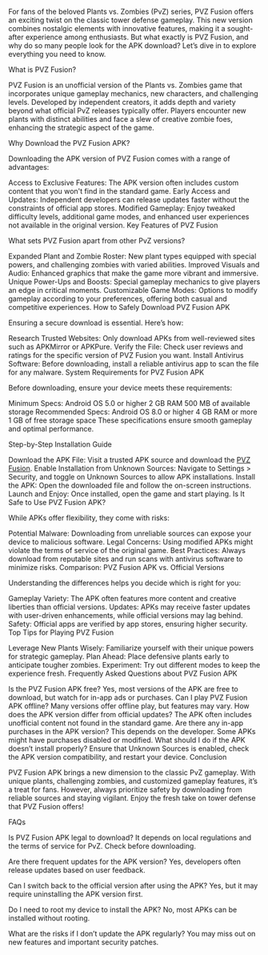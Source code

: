 For fans of the beloved Plants vs. Zombies (PvZ) series, PVZ Fusion offers an exciting twist on the classic tower defense gameplay. This new version combines nostalgic elements with innovative features, making it a sought-after experience among enthusiasts. But what exactly is PVZ Fusion, and why do so many people look for the APK download? Let’s dive in to explore everything you need to know.

What is PVZ Fusion?

PVZ Fusion is an unofficial version of the Plants vs. Zombies game that incorporates unique gameplay mechanics, new characters, and challenging levels. Developed by independent creators, it adds depth and variety beyond what official PvZ releases typically offer. Players encounter new plants with distinct abilities and face a slew of creative zombie foes, enhancing the strategic aspect of the game.

Why Download the PVZ Fusion APK?

Downloading the APK version of PVZ Fusion comes with a range of advantages:

Access to Exclusive Features: The APK version often includes custom content that you won't find in the standard game.
Early Access and Updates: Independent developers can release updates faster without the constraints of official app stores.
Modified Gameplay: Enjoy tweaked difficulty levels, additional game modes, and enhanced user experiences not available in the original version.
Key Features of PVZ Fusion

What sets PVZ Fusion apart from other PvZ versions?

Expanded Plant and Zombie Roster: New plant types equipped with special powers, and challenging zombies with varied abilities.
Improved Visuals and Audio: Enhanced graphics that make the game more vibrant and immersive.
Unique Power-Ups and Boosts: Special gameplay mechanics to give players an edge in critical moments.
Customizable Game Modes: Options to modify gameplay according to your preferences, offering both casual and competitive experiences.
How to Safely Download PVZ Fusion APK

Ensuring a secure download is essential. Here’s how:

Research Trusted Websites: Only download APKs from well-reviewed sites such as APKMirror or APKPure.
Verify the File: Check user reviews and ratings for the specific version of PVZ Fusion you want.
Install Antivirus Software: Before downloading, install a reliable antivirus app to scan the file for any malware.
System Requirements for PVZ Fusion APK

Before downloading, ensure your device meets these requirements:

Minimum Specs:
Android OS 5.0 or higher
2 GB RAM
500 MB of available storage
Recommended Specs:
Android OS 8.0 or higher
4 GB RAM or more
1 GB of free storage space
These specifications ensure smooth gameplay and optimal performance.

Step-by-Step Installation Guide

Download the APK File:
Visit a trusted APK source and download the <a href="https://pvzfusion.cc/">PVZ Fusion</a>.
Enable Installation from Unknown Sources:
Navigate to Settings > Security, and toggle on Unknown Sources to allow APK installations.
Install the APK:
Open the downloaded file and follow the on-screen instructions.
Launch and Enjoy:
Once installed, open the game and start playing.
Is It Safe to Use PVZ Fusion APK?

While APKs offer flexibility, they come with risks:

Potential Malware: Downloading from unreliable sources can expose your device to malicious software.
Legal Concerns: Using modified APKs might violate the terms of service of the original game.
Best Practices: Always download from reputable sites and run scans with antivirus software to minimize risks.
Comparison: PVZ Fusion APK vs. Official Versions

Understanding the differences helps you decide which is right for you:

Gameplay Variety: The APK often features more content and creative liberties than official versions.
Updates: APKs may receive faster updates with user-driven enhancements, while official versions may lag behind.
Safety: Official apps are verified by app stores, ensuring higher security.
Top Tips for Playing PVZ Fusion

Leverage New Plants Wisely: Familiarize yourself with their unique powers for strategic gameplay.
Plan Ahead: Place defensive plants early to anticipate tougher zombies.
Experiment: Try out different modes to keep the experience fresh.
Frequently Asked Questions about PVZ Fusion APK

Is the PVZ Fusion APK free? Yes, most versions of the APK are free to download, but watch for in-app ads or purchases.
Can I play PVZ Fusion APK offline? Many versions offer offline play, but features may vary.
How does the APK version differ from official updates? The APK often includes unofficial content not found in the standard game.
Are there any in-app purchases in the APK version? This depends on the developer. Some APKs might have purchases disabled or modified.
What should I do if the APK doesn’t install properly? Ensure that Unknown Sources is enabled, check the APK version compatibility, and restart your device.
Conclusion

PVZ Fusion APK brings a new dimension to the classic PvZ gameplay. With unique plants, challenging zombies, and customized gameplay features, it’s a treat for fans. However, always prioritize safety by downloading from reliable sources and staying vigilant. Enjoy the fresh take on tower defense that PVZ Fusion offers!

FAQs

Is PVZ Fusion APK legal to download? It depends on local regulations and the terms of service for PvZ. Check before downloading.

Are there frequent updates for the APK version? Yes, developers often release updates based on user feedback.

Can I switch back to the official version after using the APK? Yes, but it may require uninstalling the APK version first.

Do I need to root my device to install the APK? No, most APKs can be installed without rooting.

What are the risks if I don’t update the APK regularly? You may miss out on new features and important security patches.
